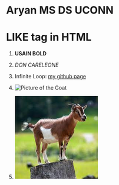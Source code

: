 # Aryan MS DS UCONN

# LIKE <H> tag in HTML

1. **USAIN BOLD**

1. *DON CARELEONE*

1. Infinite Loop: [my github page](siuu.gif)

1. ![Picture of the Goat](https://upload.wikimedia.org/wikipedia/commons/3/3c/Cristiano_Ronaldo.jpg)

1. ![Picture of the Goat](download.jpg)






